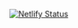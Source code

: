 [![Netlify Status](https://api.netlify.com/api/v1/badges/09a6132d-5493-4086-8ead-15bf48d0648e/deploy-status)](https://app.netlify.com/sites/courageous-kelpie-6e8573/deploys)
